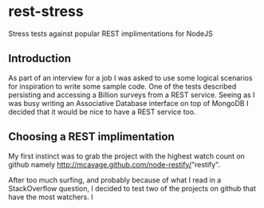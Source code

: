 rest-stress
===========

Stress tests against popular REST implimentations for NodeJS

## Introduction

As part of an interview for a job I was asked to use some logical scenarios for inspiration to write some sample code. One of the tests described persisting and accessing a Billion surveys from a REST service. Seeing as I was busy writing an Associative Database interface on top of MongoDB I decided that it would be nice to have a REST service too. 

## Choosing a REST implimentation
My first instinct was to grab the project with the highest watch count on github namely <http://mcavage.github.com/node-restify/>"restify". 

After too much surfing, and probably because of what I read in a StackOverflow question, I decided to test two of the projects on github that have the most watchers. I